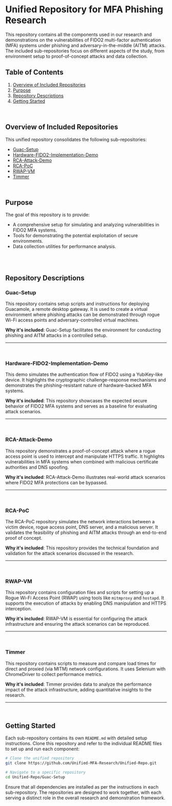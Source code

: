 # Unified Repository for MFA Phishing Research

This repository contains all the components used in our research and demonstrations on the vulnerabilities of FIDO2 multi-factor authentication (MFA) systems under phishing and adversary-in-the-middle (AITM) attacks. The included sub-repositories focus on different aspects of the study, from environment setup to proof-of-concept attacks and data collection.

## Table of Contents
1. [Overview of Included Repositories](#overview-of-included-repositories)
2. [Purpose](#purpose)
3. [Repository Descriptions](#repository-descriptions)
4. [Getting Started](#getting-started)

<br>

## Overview of Included Repositories
This unified repository consolidates the following sub-repositories:
- [Guac-Setup](#guac-setup)
- [Hardware-FIDO2-Implementation-Demo](#hardware-fido2-implementation-demo)
- [RCA-Attack-Demo](#rca-attack-demo)
- [RCA-PoC](#rca-poc)
- [RWAP-VM](#rwap-vm)
- [Timmer](#timmer)

<br>

## Purpose
The goal of this repository is to provide:
- A comprehensive setup for simulating and analyzing vulnerabilities in FIDO2 MFA systems.
- Tools for demonstrating the potential exploitation of secure environments.
- Data collection utilities for performance analysis.

<br>

<br>

## Repository Descriptions

### Guac-Setup
This repository contains setup scripts and instructions for deploying Guacamole, a remote desktop gateway. It is used to create a virtual environment where phishing attacks can be demonstrated through rogue Wi-Fi access points and adversary-controlled virtual machines. 

**Why it's included**: Guac-Setup facilitates the environment for conducting phishing and AITM attacks in a controlled setup.

---

<br>

### Hardware-FIDO2-Implementation-Demo
This demo simulates the authentication flow of FIDO2 using a YubiKey-like device. It highlights the cryptographic challenge-response mechanisms and demonstrates the phishing-resistant nature of hardware-backed MFA systems.

**Why it's included**: This repository showcases the expected secure behavior of FIDO2 MFA systems and serves as a baseline for evaluating attack scenarios.

---

<br>

### RCA-Attack-Demo
This repository demonstrates a proof-of-concept attack where a rogue access point is used to intercept and manipulate HTTPS traffic. It highlights vulnerabilities in MFA systems when combined with malicious certificate authorities and DNS spoofing.

**Why it's included**: RCA-Attack-Demo illustrates real-world attack scenarios where FIDO2 MFA protections can be bypassed.

---

<br>

### RCA-PoC
The RCA-PoC repository simulates the network interactions between a victim device, rogue access point, DNS server, and a malicious server. It validates the feasibility of phishing and AITM attacks through an end-to-end proof of concept.

**Why it's included**: This repository provides the technical foundation and validation for the attack scenarios discussed in the research.

---

<br>

### RWAP-VM
This repository contains configuration files and scripts for setting up a Rogue Wi-Fi Access Point (RWAP) using tools like `mitmproxy` and `hostapd`. It supports the execution of attacks by enabling DNS manipulation and HTTPS interception.

**Why it's included**: RWAP-VM is essential for configuring the attack infrastructure and ensuring the attack scenarios can be reproduced.

---

<br>

### Timmer
This repository contains scripts to measure and compare load times for direct and proxied (via MITM) network configurations. It uses Selenium with ChromeDriver to collect performance metrics.

**Why it's included**: Timmer provides data to analyze the performance impact of the attack infrastructure, adding quantitative insights to the research.

---

<br>

## Getting Started
Each sub-repository contains its own `README.md` with detailed setup instructions. Clone this repository and refer to the individual README files to set up and run each component:

```bash
# Clone the unified repository
git clone https://github.com/Unified-MFA-Research/Unified-Repo.git

# Navigate to a specific repository
cd Unified-Repo/Guac-Setup
```

Ensure that all dependencies are installed as per the instructions in each sub-repository. The repositories are designed to work together, with each serving a distinct role in the overall research and demonstration framework.
